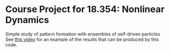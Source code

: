 # Course Project for 18.354: Nonlinear Dynamics

Simple study of pattern formation with ensembles of self-driven particles
See [this video](https://youtu.be/IHu2tbj4phw) for an example of the results that can be produced by this code.
